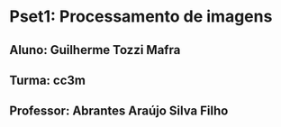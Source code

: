 # Pset1: Processamento de imagens
## Aluno: Guilherme Tozzi Mafra
## Turma: cc3m
## Professor: Abrantes Araújo Silva Filho
